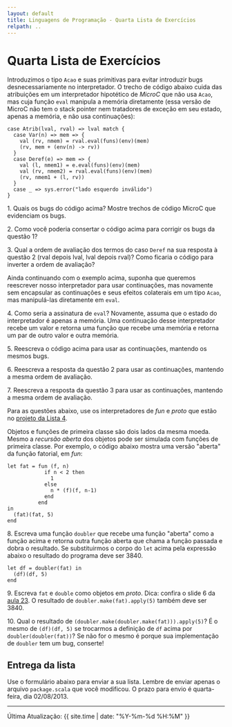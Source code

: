 ```yaml
---
layout: default
title: Linguagens de Programação - Quarta Lista de Exercícios
relpath: ..
---
```


Quarta Lista de Exercícios
==========================

Introduzimos o tipo `Acao` e suas primitivas para evitar introduzir bugs
desnecessariamente no interpretador. O trecho de código abaixo cuida das
atribuições em um interpretador hipotético de *MicroC* que não usa `Acao`, mas
cuja função `eval` manipula a memória diretamente (essa versão de MicroC não
tem o stack pointer nem tratadores de exceção em seu estado, apenas a memória,
e não usa continuações):  

    case Atrib(lval, rval) => lval match {
      case Var(n) => mem => {
	    val (rv, nmem) = rval.eval(funs)(env)(mem)
		(rv, mem + (env(n) -> rv))
      }
      case Deref(e) => mem => {
	    val (l, nmem1) = e.eval(funs)(env)(mem)
        val (rv, nmem2) = rval.eval(funs)(env)(mem)
        (rv, nmem1 + (l, rv))
      }
      case _ => sys.error("lado esquerdo inválido")
    }
	
1\. Quais os bugs do código acima? Mostre trechos de código MicroC que
evidenciam os bugs.

2\. Como você poderia consertar o código acima para corrigir os bugs
da questão 1?

3\. Qual a ordem de avaliação dos termos do caso `Deref` na sua resposta
à questão 2 (rval depois lval, lval depois rval)? Como ficaria o código
para inverter a ordem de avaliação?

Ainda continuando com o exemplo acima, suponha que queremos reescrever
nosso interpretador para usar continuações, mas novamente sem encapsular
as continuações e seus efeitos colaterais em um tipo `Acao`, mas manipulá-las
diretamente em `eval`.

4\. Como seria a assinatura de `eval`? Novamente, assuma que o estado do
interpretador é apenas a memória. Uma continuação desse interpretador recebe
um valor e retorna uma função que recebe uma memória e retorna um par de outro
valor e outra memória.

5\. Reescreva o código acima para usar as continuações, mantendo os mesmos bugs.

6\. Reescreva a resposta da questão 2 para usar as continuações,
mantendo a mesma ordem de avaliação.

7\. Reescreva a resposta da questão 3 para usar as continuações, mantendo a mesma
ordem de avaliação.

Para as questões abaixo, use os interpretadores de *fun* e *proto* que estão
no [projeto da Lista 4](lista4.zip).

Objetos e funções de primeira classe são dois lados da mesma moeda. Mesmo a
*recursão aberta* dos objetos pode ser simulada com funções de primeira classe.
Por exemplo, o código abaixo mostra uma versão "aberta" da função fatorial, em *fun*:

    let fat = fun (f, n)
                if n < 2 then
                  1
                else
                  n * (f)(f, n-1)
                end
              end
    in
      (fat)(fat, 5)
    end

8\. Escreva uma função `doubler` que recebe uma função "aberta" como a função
acima e retorna outra função aberta que chama a função passada e dobra o
resultado. Se substituirmos o corpo do `let` acima pela expressão abaixo o
resultado do programa deve ser 3840.

    let df = doubler(fat) in
	  (df)(df, 5)
	end

9\. Escreva `fat` e `double` como objetos em *proto*. Dica: confira o slide 6
da [aula 23](Aula23.pdf). O resultado de `doubler.make(fat).apply(5)` também
deve ser 3840.

10\. Qual o resultado de `(doubler.make(doubler.make(fat))).apply(5)`? É o mesmo
de `(df)(df, 5)` se trocarmos a definição de `df` acima por `doubler(doubler(fat))`?
Se não for o mesmo é porque sua implementação de `doubler` tem um bug, conserte!

Entrega da lista
----------------

Use o formulário abaixo para enviar a sua lista. Lembre de enviar apenas o arquivo `package.scala` que
você modificou. O prazo para envio é quarta-feira, dia 02/08/2013.

<script type="text/javascript" src="http://form.jotform.me/jsform/31909089649469">
// dummy
</script>

* * * * *

Última Atualização: {{ site.time | date: "%Y-%m-%d %H:%M" }}

